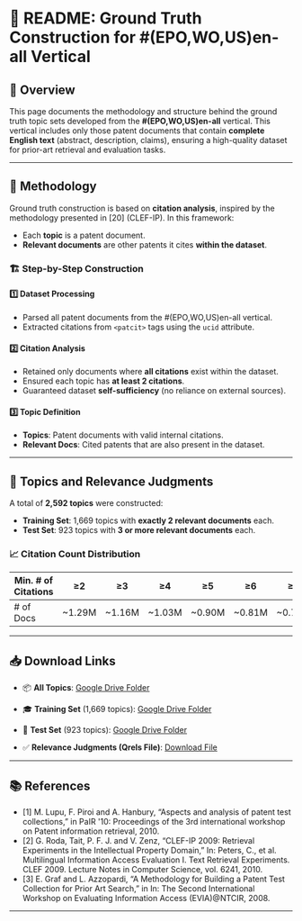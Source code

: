 # 📘 README: Ground Truth Construction for #(EPO,WO,US)en-all Vertical

## 📌 Overview

This page documents the methodology and structure behind the ground truth topic sets developed from the **#(EPO,WO,US)en-all** vertical. This vertical includes only those patent documents that contain **complete English text** (abstract, description, claims), ensuring a high-quality dataset for prior-art retrieval and evaluation tasks.

---

## 🧠 Methodology

Ground truth construction is based on **citation analysis**, inspired by the methodology presented in \[20] (CLEF-IP). In this framework:

* Each **topic** is a patent document.
* **Relevant documents** are other patents it cites **within the dataset**.

### 🏗️ Step-by-Step Construction

#### 1️⃣ Dataset Processing

* Parsed all patent documents from the #(EPO,WO,US)en-all vertical.
* Extracted citations from `<patcit>` tags using the `ucid` attribute.

#### 2️⃣ Citation Analysis

* Retained only documents where **all citations** exist within the dataset.
* Ensured each topic has **at least 2 citations**.
* Guaranteed dataset **self-sufficiency** (no reliance on external sources).

#### 3️⃣ Topic Definition

* **Topics**: Patent documents with valid internal citations.
* **Relevant Docs**: Cited patents that are also present in the dataset.

---

## 🧪 Topics and Relevance Judgments

A total of **2,592 topics** were constructed:

* **Training Set**: 1,669 topics with **exactly 2 relevant documents** each.
* **Test Set**: 923 topics with **3 or more relevant documents** each.

### 📈 Citation Count Distribution

| Min. # of Citations | ≥2      | ≥3      | ≥4      | ≥5      | ≥6      | ≥7      |
| ------------------- | ------- | ------- | ------- | ------- | ------- | ------- |
| # of Docs           | \~1.29M | \~1.16M | \~1.03M | \~0.90M | \~0.81M | \~0.73M |

---

## 📥 Download Links

* 📦 **All Topics**:
  [Google Drive Folder](https://drive.google.com/drive/folders/1WxEbo5WDWswTPqWlyOpjxd7mOhbq14Ig?usp=sharing)

* 🎓 **Training Set** (1,669 topics):
  [Google Drive Folder](https://drive.google.com/drive/folders/1oEPlsNg9wC5XsQnK2YoiJCTCe5_58CNM?usp=sharing)

* 🧪 **Test Set** (923 topics):
  [Google Drive Folder](https://drive.google.com/drive/folders/1byS9-5-ireaxfFmJ3QE3dOTqrs8El3jG?usp=sharing)

* ✅ **Relevance Judgments (Qrels File)**:
  [Download File](https://drive.google.com/file/d/1ZWAb7T_s5qg6OILwVgJw8Hu9lZIJ5KXf/view?usp=sharing)

---

## 📚 References

* \[1] M. Lupu, F. Piroi and A. Hanbury, “Aspects and analysis of patent test collections,” in PaIR '10: Proceedings of the 3rd international workshop on Patent information retrieval, 2010.
* \[2] G. Roda, Tait, P. F. J. and V. Zenz, “CLEF-IP 2009: Retrieval Experiments in the Intellectual Property Domain,” In: Peters, C., et al. Multilingual Information Access Evaluation I. Text Retrieval Experiments. CLEF 2009. Lecture Notes in Computer Science, vol. 6241, 2010.
* \[3] E. Graf and L. Azzopardi, “A Methodology for Building a Patent Test Collection for Prior Art Search,” in In: The Second International Workshop on Evaluating Information Access (EVIA)@NTCIR, 2008.
 
 

---

